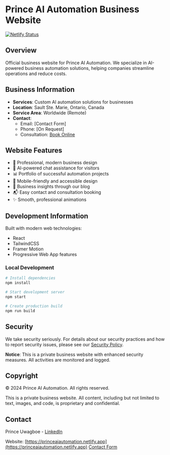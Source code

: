# Prince AI Automation Business Website

[![Netlify Status](https://api.netlify.com/api/v1/badges/your-badge-id/deploy-status)](https://app.netlify.com/sites/princeaiautomation/deploys)

## Overview

Official business website for Prince AI Automation. We specialize in AI-powered business automation solutions, helping companies streamline operations and reduce costs.

## Business Information

- **Services**: Custom AI automation solutions for businesses
- **Location**: Sault Ste. Marie, Ontario, Canada
- **Service Area**: Worldwide (Remote)
- **Contact**: 
  - Email: [Contact Form]
  - Phone: [On Request]
  - Consultation: [Book Online](https://calendly.com/princeaiautomation/1hour)

## Website Features

- 🎨 Professional, modern business design
- 💬 AI-powered chat assistance for visitors
- 📊 Portfolio of successful automation projects
- 📱 Mobile-friendly and accessible design
- 📝 Business insights through our blog
- 📬 Easy contact and consultation booking
- ✨ Smooth, professional animations

## Development Information

Built with modern web technologies:
- React
- TailwindCSS
- Framer Motion
- Progressive Web App features

### Local Development

```bash
# Install dependencies
npm install

# Start development server
npm start

# Create production build
npm run build
```

## Security

We take security seriously. For details about our security practices and how to report security issues, please see our [Security Policy](/SECURITY.md).

**Notice**: This is a private business website with enhanced security measures. All activities are monitored and logged.

## Copyright

© 2024 Prince AI Automation. All rights reserved.

This is a private business website. All content, including but not limited to text, images, and code, is proprietary and confidential.

## Contact

Prince Uwagboe - [LinkedIn](https://www.linkedin.com/in/prince05/)

Website: [https://princeaiautomation.netlify.app](https://princeaiautomation.netlify.app)
[Contact Form](/contact)

